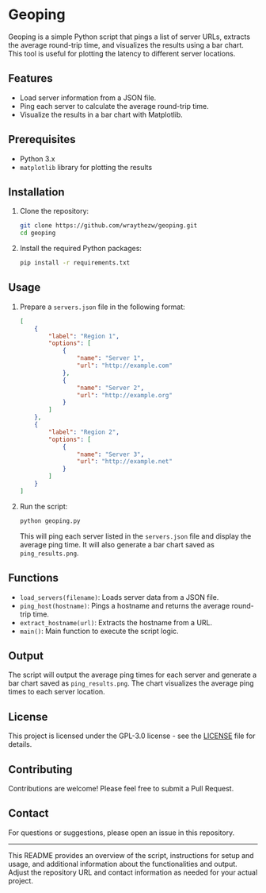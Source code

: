 # Geoping

Geoping is a simple Python script that pings a list of server URLs, extracts the average round-trip time, and visualizes the results using a bar chart. This tool is useful for plotting the latency to different server locations.

## Features

- Load server information from a JSON file.
- Ping each server to calculate the average round-trip time.
- Visualize the results in a bar chart with Matplotlib.

## Prerequisites

- Python 3.x
- `matplotlib` library for plotting the results

## Installation

1. Clone the repository:

   ```bash
   git clone https://github.com/wraythezw/geoping.git
   cd geoping
   ```

2. Install the required Python packages:

   ```bash
   pip install -r requirements.txt
   ```

## Usage

1. Prepare a `servers.json` file in the following format:

   ```json
   [
       {
           "label": "Region 1",
           "options": [
               {
                   "name": "Server 1",
                   "url": "http://example.com"
               },
               {
                   "name": "Server 2",
                   "url": "http://example.org"
               }
           ]
       },
       {
           "label": "Region 2",
           "options": [
               {
                   "name": "Server 3",
                   "url": "http://example.net"
               }
           ]
       }
   ]
   ```

2. Run the script:

   ```bash
   python geoping.py
   ```

   This will ping each server listed in the `servers.json` file and display the average ping time. It will also generate a bar chart saved as `ping_results.png`.

## Functions

- `load_servers(filename)`: Loads server data from a JSON file.
- `ping_host(hostname)`: Pings a hostname and returns the average round-trip time.
- `extract_hostname(url)`: Extracts the hostname from a URL.
- `main()`: Main function to execute the script logic.

## Output

The script will output the average ping times for each server and generate a bar chart saved as `ping_results.png`. The chart visualizes the average ping times to each server location.

## License

This project is licensed under the GPL-3.0 license - see the [LICENSE](LICENSE) file for details.

## Contributing

Contributions are welcome! Please feel free to submit a Pull Request.

## Contact

For questions or suggestions, please open an issue in this repository.

---

This README provides an overview of the script, instructions for setup and usage, and additional information about the functionalities and output. Adjust the repository URL and contact information as needed for your actual project.